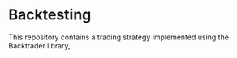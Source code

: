# Backtesting
This repository contains a trading strategy implemented using the Backtrader library,
